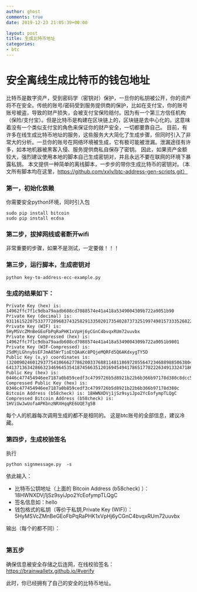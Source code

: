 ```yaml
---
author: ghost
comments: true
date: 2019-12-23 21:05:39+00:00

layout: post
title: 生成比特币地址 
categories:
- btc
---
```


# 安全离线生成比特币的钱包地址

比特币是数字资产，受到密码学（密钥对）保护，一旦你的私钥被公开，你的资产将不在安全。传统的账号/密码受到服务提供商的保护，比如在支付宝，你的账号账号被盗，导致的财产损失，会被支付宝保险赔付。因为有一个第三方信任机构（保险/支付宝）。但是比特币是构建在区块链上的，区块链是去中心化的。这意味着没有一个类似支付宝的角色来保证你的财产安全，一切都要靠自己。
目前，有许多在线生成比特币地址的服务，这些服务大大简化了生成步骤，但同时引入了非常大的分析。一旦你的账号在网络环境被生成，它有极可能被泄漏。泄漏途径有许多，如本地机器被黑客入侵、服务提供商私自保存了密钥。 因此，如果资产金额较大，强烈建议使用本地的脚本自己生成密钥对，并且永远不要在联网的环境下暴露私钥。
本文提供一种简单的离线脚本，一步步的带你生成比特币的密钥对。（本文所有脚本均在这里，https://github.com/xxlv/btc-address-gen-scripts.git）

### 第一，初始化依赖
你需要安全python环境，同时引入包
```
sudo pip install bitcoin
sudo pip install ecdsa
```
### 第二步，拔掉网线或者断开wifi
非常重要的步骤，如果不是测试，一定要做！！！
### 第三步，运行脚本，生成密钥对
```
python key-to-address-ecc-example.py
```
### 生成的结果如下：
```
Private Key (hex) is:  14962ffc7f1c9dba79aadb608cd7088574e41a418a5349004309b722a9051b90
Private Key (decimal) is:  9311615220753377728968374325829133502017354028737325199749815733352682298256
Private Key (WIF) is:  5HyMSVcZMnBeGEoFbPqRaPHK1xVpHj6yCGnC4bvqxRUm72uuvbx
Private Key Compressed (hex) is:  14962ffc7f1c9dba79aadb608cd7088574e41a418a5349004309b722a9051b9001
Private Key (WIF-Compressed) is:  2SdMjLGhnybsEFJmA85WrTioEtQAaKc8PQjeMQRFd5Q6AKdxygTY5D
Public Key (x,y) coordinates is: (32009024601293775410666277862003376881148118697205564723468898850638045984780, 64137136342866323469645354187456635120169454941786517702226349133247186720277)
Public Key (hex) is: 0446c477454946ee7187a0b859cedf3c4799726b5d8921b22b6b366b97178d380c8dcc552e1ab8546673dcbfa05f3aa97e33df950f2020805b11e4d8489fdfd615
Compressed Public Key (hex) is: 0346c477454946ee7187a0b859cedf3c4799726b5d8921b22b6b366b97178d380c
Bitcoin Address (b58check) is: 18HWNXDVj1jSz9syiJpo2YcEofympTLQgC
Compressed Bitcoin Address (b58check) is: 1HViUwJwUofaAPKbnzNRXHqqRE6UQE7g5B
```
每个人的机器每次调用生成的都不是相同的。 这是btc账号的全部信息，建议冷藏。
### 第四步，生成校验签名
执行
```
python signmessage.py  -s
```
依此输入：
- 比特币公钥地址（上面的 Bitcoin Address (b58check) ）：18HWNXDVj1jSz9syiJpo2YcEofympTLQgC
- 签名信息如：hello
- 钱包格式的私钥（等价于私钥,Private Key (WIF)）：5HyMSVcZMnBeGEoFbPqRaPHK1xVpHj6yCGnC4bvqxRUm72uuvbx

输出（每个的都不同）：
```HB/9ZeoXB5zmaZq5OkC+btPcWcBly74dnJfrUmKB+EKhs+5q3stDATXXkAT2CpyovXUC6pIvD4ibfW90842f9Zw=
```

### 第五步

确保信息被安全存储之后连网，在线校验签名：https://brainwalletx.github.io/#verify

此时，你已经拥有了自己的安全的比特币地址。
